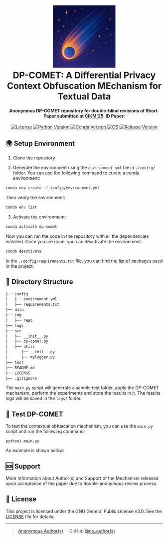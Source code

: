 <h1 align="center">
  <img src="./img/repo/COMET-DP.png" alt="EQO" width="200">
  <br>
  DP-COMET: A Differential Privacy Context Obfuscation MEchanism for Textual Data
  <br>
</h1>

<h4 align="center">Anonymous DP-COMET repository for double-blind revisions of Short-Paper submitted at <a href="https://www.cikm2025.org/" target="_blank">CIKM'25</a>. ID Paper: </h4>

<p align="center">
  <a href="https://img.shields.io/badge/license-GNU_GPL_3.0-blue.svg">
    <img src="https://img.shields.io/badge/license-GNU_GPL_3.0-blue.svg" alt="License">
  </a>
  <a href="https://img.shields.io/badge/python-3.10%2B-blue.svg">
    <img src="https://img.shields.io/badge/python-3.10%2B-blue.svg" alt="Python Version">
  </a>
  <a href="https://img.shields.io/badge/conda-24%2B-blue.svg">
    <img src="https://img.shields.io/badge/conda-24%2B-blue.svg" alt="Conda Version">
  </a>
  <a href="https://img.shields.io/badge/OS-Linux%20%7C%20Windows%20%7C%20MacOS-lightgrey.svg">
    <img src="https://img.shields.io/badge/OS-Linux%20%7C%20Windows%20%7C%20MacOS-lightgrey.svg" alt="OS">
  </a>
  <a href="https://img.shields.io/badge/status-release-green.svg">
    <img src="https://img.shields.io/badge/status-release_1.0.0-green.svg" alt="Release Version">
  </a>
</p>

## 🌍 Setup Environment
1. Clone the repository

2. Generate the environment using the `environment.yml` file in `./config/` folder. You can use the following command to create a conda environment:
```bash
conda env create -f config/environment.yml
```
Then verify the environment:
```bash
conda env list
```

3. Activate the environment:
```bash
conda activate dp-comet
```

Now you can run the code in the repository with all the dependencies installed. Once you are done, you can deactivate the environment:
```bash
conda deactivate
```

In the `./config/requirements.txt` file, you can find the list of packages used in the project. 

## 📂 Directory Structure
```bash
├── config
│   ├── environment.yml
│   ├── requirements.txt
├── data
├── img
│   ├── repo
├── logs
├── src
│   ├── __init__.py
│   ├── dp-comet.py
│   ├── utils
│      ├── __init__.py
│      ├── mylogger.py
├── test
├── README.md
├── LICENSE
├── .gitignore
```
The `main.py` script will generate a sample test folder, apply the DP-COMET mechanism, perform the experiments and store the results in it. The results logs will be saved in the `logs/` folder.

## 🧪 Test DP-COMET

To test the contextual obfuscation mechanism, you can use the `main.py` script and run the following command:
```python3
python3 main.py
```

An example is shown below:


## 🆘 Support
More Information about Author(s) and Support of the Mechanism released upon acceptance of the paper due to double-anonymous review process.

## 📜 License
This project is licensed under the GNU General Public License v3.0. See the [LICENSE](LICENSE) file for details.

---

> [Anonymous Author(s)](https://github.com/) &nbsp;&middot;&nbsp;
> GitHub [@no_author(s)](https://github.com/)